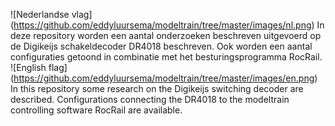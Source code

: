 ![Nederlandse vlag]
(https://github.com/eddyluursema/modeltrain/tree/master/images/nl.png)
In deze repository worden een aantal onderzoeken beschreven uitgevoerd op de Digikeijs schakeldecoder DR4018 beschreven. Ook worden een aantal configuraties getoond in combinatie met het besturingsprogramma RocRail.
![English flag]
(https://github.com/eddyluursema/modeltrain/tree/master/images/en.png)
In this repository some research on the Digikeijs switching decoder are described.  Configurations connecting the DR4018 to the modeltrain controlling software RocRail are available.
